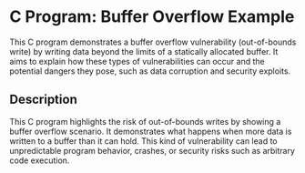 # C Program: Buffer Overflow Example
This C program demonstrates a buffer overflow vulnerability (out-of-bounds write) by writing data beyond the limits of a statically allocated buffer. It aims to explain how these types of vulnerabilities can occur and the potential dangers they pose, such as data corruption and security exploits.



## Description
This C program highlights the risk of out-of-bounds writes by showing a buffer overflow scenario. It demonstrates what happens when more data is written to a buffer than it can hold. This kind of vulnerability can lead to unpredictable program behavior, crashes, or security risks such as arbitrary code execution.


